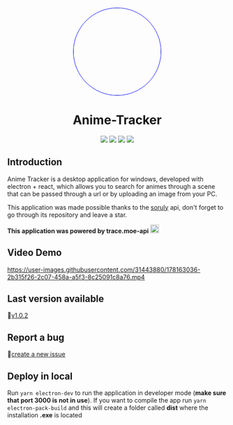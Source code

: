 <p align="center">
    <img src="https://drive.google.com/uc?export=view&id=15id50RkDQplGHQLVoLKVSX-J6H43iyIS" style="border-radius:50%; width:200px; border: 1px solid blue;">
</p>

<h1 align="center">
    Anime-Tracker
</h1>

<p align="center">
 <img src="https://img.shields.io/github/stars/Bit-Tech-Team/Anime-Tracker?style=social" />
 <img src="https://img.shields.io/github/issues-closed-raw/Bit-Tech-Team/Anime-Tracker" />
 <img src="https://img.shields.io/github/issues-raw/Bit-Tech-Team/Anime-Tracker" />
 <img src="https://img.shields.io/github/v/release/Bit-Tech-Team/Anime-Tracker" />
</p>

## Introduction

<p>
Anime Tracker is a desktop application for windows, developed with electron + react, which allows you to search for animes through 
a scene that can be passed through a url or by uploading an image from your PC.

This application was made possible thanks to the [soruly](https://github.com/soruly) api, don't forget to go through its repository and leave a star.

**This application was powered by trace.moe-api** <a href="https://github.com/soruly/trace.moe-api"><img width="20px" height="20px" src="https://www.seekpng.com/png/detail/101-1017465_github-github-icon-png-grey.png" /></a>
</p>

## Video Demo

https://user-images.githubusercontent.com/31443880/178163036-2b315f26-2c07-458a-a5f3-8c25091c8a76.mp4

## Last version available

🚀[v1.0.2](https://github.com/Bit-Tech-Team/Anime-Tracker/releases/download/v1.0.2/AnimeTracker-Setup-1.0.2.exe)

## Report a bug
🐛[create a new issue](https://github.com/Bit-Tech-Team/Anime-Tracker/issues/new)

## Deploy in local

Run ``yarn electron-dev`` to run the application in developer mode (**make sure that port 3000 is not in use**). If you want to compile the app run ``yarn electron-pack-build`` and this will create a folder called **dist** where the installation **.exe** is located
